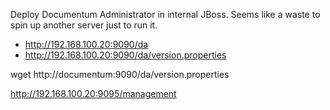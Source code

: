 Deploy Documentum Administrator in internal JBoss. Seems like a waste to spin up another server just to run it.

- http://192.168.100.20:9090/da
- http://192.168.100.20:9090/da/version.properties

wget http://documentum:9090/da/version.properties

http://192.168.100.20:9095/management

